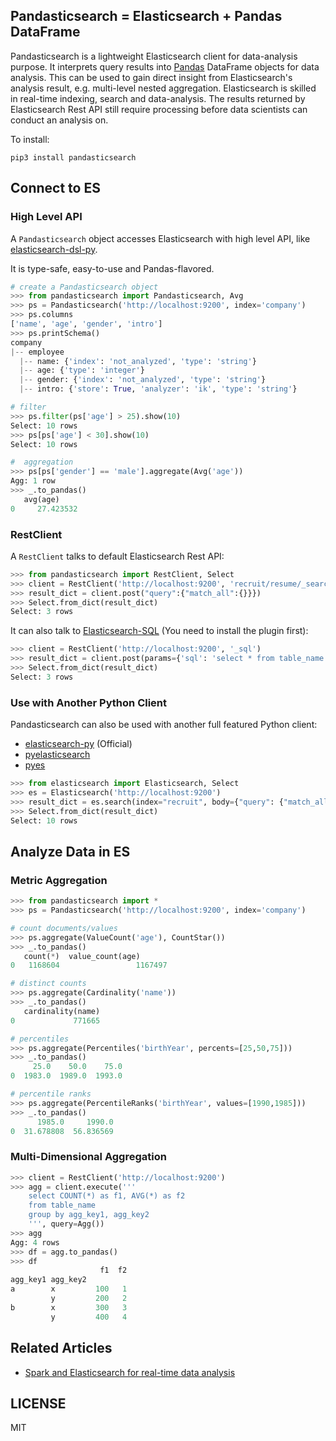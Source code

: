 ## Pandasticsearch = Elasticsearch + Pandas DataFrame

Pandasticsearch is a lightweight Elasticsearch client for data-analysis purpose. It interprets query results into
 [Pandas](http://pandas.pydata.org) DataFrame objects for data analysis. This can be used to gain direct insight
  from Elasticsearch's analysis result, e.g. multi-level nested aggregation. Elasticsearch is skilled 
  in real-time indexing, search and data-analysis. The results returned by Elasticsearch Rest API still
  require processing before data scientists can conduct an analysis on. 

To install:

```
pip3 install pandasticsearch
```

## Connect to ES

### High Level API

A `Pandasticsearch` object accesses Elasticsearch with high level API, like [elasticsearch-dsl-py](https://github.com/elastic/elasticsearch-dsl-py).


It is type-safe, easy-to-use and Pandas-flavored.

```python
# create a Pandasticsearch object
>>> from pandasticsearch import Pandasticsearch, Avg
>>> ps = Pandasticsearch('http://localhost:9200', index='company')
>>> ps.columns
['name', 'age', 'gender', 'intro']
>>> ps.printSchema()
company
|-- employee
  |-- name: {'index': 'not_analyzed', 'type': 'string'}
  |-- age: {'type': 'integer'}
  |-- gender: {'index': 'not_analyzed', 'type': 'string'}
  |-- intro: {'store': True, 'analyzer': 'ik', 'type': 'string'}

# filter 
>>> ps.filter(ps['age'] > 25).show(10)
Select: 10 rows
>>> ps[ps['age'] < 30].show(10)
Select: 10 rows

#  aggregation
>>> ps[ps['gender'] == 'male'].aggregate(Avg('age'))
Agg: 1 row
>>> _.to_pandas()
   avg(age)
0     27.423532
```


### RestClient

A `RestClient` talks to default Elasticsearch Rest API:

```python
>>> from pandasticsearch import RestClient, Select
>>> client = RestClient('http://localhost:9200', 'recruit/resume/_search')
>>> result_dict = client.post("query":{"match_all":{}}})
>>> Select.from_dict(result_dict)
Select: 3 rows
```

It can also talk to [Elasticsearch-SQL](https://github.com/NLPchina/elasticsearch-sql) (You need to install the plugin first):

```python
>>> client = RestClient('http://localhost:9200', '_sql')
>>> result_dict = client.post(params={'sql': 'select * from table_name limit 3'})
>>> Select.from_dict(result_dict)
Select: 3 rows
```

### Use with Another Python Client

Pandasticsearch can also be used with another full featured Python client:

* [elasticsearch-py](https://github.com/elastic/elasticsearch-py) (Official)
* [pyelasticsearch](https://github.com/pyelasticsearch/pyelasticsearch)
* [pyes](https://github.com/aparo/pyes)

```python
>>> from elasticsearch import Elasticsearch, Select
>>> es = Elasticsearch('http://localhost:9200')
>>> result_dict = es.search(index="recruit", body={"query": {"match_all": {}}})
>>> Select.from_dict(result_dict)
Select: 10 rows
```

## Analyze Data in ES

### Metric Aggregation

```python
>>> from pandasticsearch import *
>>> ps = Pandasticsearch('http://localhost:9200', index='company')

# count documents/values
>>> ps.aggregate(ValueCount('age'), CountStar())
>>> _.to_pandas()
   count(*)  value_count(age)
0   1168604                 1167497

# distinct counts
>>> ps.aggregate(Cardinality('name'))
>>> _.to_pandas()
   cardinality(name)
0             771665

# percentiles
>>> ps.aggregate(Percentiles('birthYear', percents=[25,50,75]))
>>> _.to_pandas()
     25.0    50.0    75.0
0  1983.0  1989.0  1993.0

# percentile ranks
>>> ps.aggregate(PercentileRanks('birthYear', values=[1990,1985]))
>>> _.to_pandas()
      1985.0     1990.0
0  31.678808  56.836569
```


### Multi-Dimensional Aggregation

```python
>>> client = RestClient('http://localhost:9200')
>>> agg = client.execute('''
    select COUNT(*) as f1, AVG(*) as f2
    from table_name
    group by agg_key1, agg_key2
    ''', query=Agg())
>>> agg
Agg: 4 rows
>>> df = agg.to_pandas()
>>> df
                    f1  f2
agg_key1 agg_key2
a        x         100   1
         y         200   2
b        x         300   3
         y         400   4
```

## Related Articles

* [Spark and Elasticsearch for real-time data analysis](https://spark-summit.org/2015-east/wp-content/uploads/2015/03/SSE15-35-Leau.pdf)


## LICENSE
 
MIT
